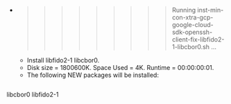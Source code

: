 * >>>>>>>>> Running inst-min-con-xtra-gcp-google-cloud-sdk-openssh-client-fix-libfido2-1-libcbor0.sh ...
  * Install libfido2-1 libcbor0.
  * Disk size = 1800600K. Space Used = 4K. Runtime = 00:00:00:01.
  * The following NEW packages will be installed:
  ```bash
libcbor0 libfido2-1
  ```
